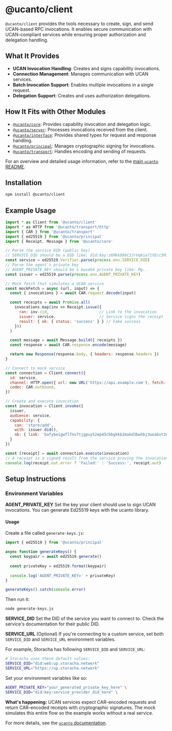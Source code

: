# @ucanto/client

`@ucanto/client` provides the tools necessary to create, sign, and send UCAN-based RPC invocations. It enables secure communication with UCAN-compliant services while ensuring proper authorization and delegation handling.

## What It Provides
- **UCAN Invocation Handling**: Creates and signs capability invocations.
- **Connection Management**: Manages communication with UCAN services.
- **Batch Invocation Support**: Enables multiple invocations in a single request.
- **Delegation Support**: Creates and uses authorization delegations.

## How It Fits with Other Modules
- [`@ucanto/core`](../core/README.md): Provides capability invocation and delegation logic.
- [`@ucanto/server`](../server/README.md): Processes invocations received from the client.
- [`@ucanto/interface`](../interface/README.md): Provides shared types for request and response handling.
- [`@ucanto/principal`](../principal/README.md): Manages cryptographic signing for invocations.
- [`@ucanto/transport`](../transport/README.md): Handles encoding and sending of requests.

For an overview and detailed usage information, refer to the [main `ucanto` README](../../Readme.md).

## Installation
```sh
npm install @ucanto/client
```

## Example Usage
```js
import * as Client from '@ucanto/client'
import * as HTTP from '@ucanto/transport/http'
import { CAR } from '@ucanto/transport'
import { ed25519 } from '@ucanto/principal'
import { Receipt, Message } from '@ucanto/core'

// Parse the service DID (public key) 
// SERVICE_DID should be a DID like: did:key:z6Mkk89bC3JrVqKie71YEcc5M1SMVxuCgNx6zLZ8SYJsxALi
const service = ed25519.Verifier.parse(process.env.SERVICE_DID)
// Parse the agent's private key
// AGENT_PRIVATE_KEY should be a base64 private key like: Mg..
const issuer = ed25519.parse(process.env.AGENT_PRIVATE_KEY)

// Mock fetch that simulates a UCAN service
const mockFetch = async (url, input) => {
  const { invocations } = await CAR.request.decode(input)

  const receipts = await Promise.all(
    invocations.map(inv => Receipt.issue({
      ran: inv.cid,                      // Link to the invocation
      issuer: service,                   // Service signs the receipt
      result: { ok: { status: 'success' } } // Fake success
    }))
  )

  const message = await Message.build({ receipts })
  const response = await CAR.response.encode(message)

  return new Response(response.body, { headers: response.headers })
}

// Connect to mock service
const connection = Client.connect({
  id: service,
  channel: HTTP.open({ url: new URL('https://api.example.com'), fetch: mockFetch }),
  codec: CAR.outbound,
})

// Create and execute invocation
const invocation = Client.invoke({
  issuer,
  audience: service,
  capability: {
    can: 'store/add',
    with: issuer.did(),
    nb: { link: 'bafybeigwflfnv7tjgpuy52ep45cbbgkkb2makd3bwhbj3ueabvt3eq43ca' } 
  }
})

const [receipt] = await connection.execute(invocation) 
// A receipt is a signed result from the service proving the invocation was processed.
console.log(receipt.out.error ? 'Failed:' : 'Success:', receipt.out)
```

## Setup Instructions

### Environment Variables

**AGENT_PRIVATE_KEY**
Set the key your client should use to sign UCAN invocations. You can generate Ed25519 keys with the ucanto library.

#### Usage

Create a file called `generate-keys.js`:

```javascript
import { ed25519 } from '@ucanto/principal'

async function generateKeys() {
  const keypair = await ed25519.generate()
  
  const privateKey = ed25519.format(keypair)
  
  console.log('AGENT_PRIVATE_KEY=' + privateKey)
}

generateKeys().catch(console.error)
```

Then run it:

```bash
node generate-keys.js
```

**SERVICE_DID**
Set the DID of the service you want to connect to. Check the service's documentation for their public DID.

**SERVICE_URL** (Optional)
If you're connecting to a custom service, set both `SERVICE_DID` and `SERVICE_URL` environment variables.


For example, Storacha has following `SERVICE_DID` and `SERVICE_URL`:

```bash
# Storacha uses these default values:
SERVICE_DID="did:web:up.storacha.network"
SERVICE_URL="https://up.storacha.network"
```

Set your environment variables like so:
```bash
AGENT_PRIVATE_KEY="your_generated_private_key_here" \
SERVICE_DID="did:key:service_provider_did_here" \
```


**What's happening:** UCAN services expect CAR-encoded requests and return CAR-encoded receipts with cryptographic signatures. The mock simulates this entire flow so the example works without a real service.

For more details, see the [`ucanto` documentation](https://github.com/storacha/ucanto).